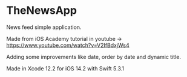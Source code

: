 # TheNewsApp
News feed simple application.

Made from iOS Academy tutorial in youtube -> <https://www.youtube.com/watch?v=V2IfBdxjWs4>

Adding some improvements like date, order by date and dynamic title.

Made in Xcode 12.2 for iOS 14.2 with Swift 5.3.1
